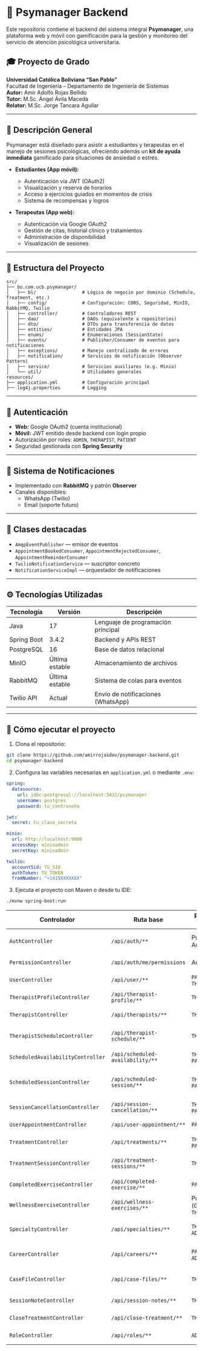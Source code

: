 # 🧠 Psymanager Backend

Este repositorio contiene el backend del sistema integral **Psymanager**, una plataforma web y móvil con gamificación para la gestión y monitoreo del servicio de atención psicológica universitaria.

## 🎓 Proyecto de Grado

**Universidad Católica Boliviana “San Pablo”**  
Facultad de Ingeniería – Departamento de Ingeniería de Sistemas  
**Autor:** Amir Adolfo Rojas Bellido  
**Tutor:** M.Sc. Ángel Ávila Maceda  
**Relator:** M.Sc. Jorge Tancara Aguilar

---

## 📌 Descripción General

Psymanager está diseñado para asistir a estudiantes y terapeutas en el manejo de sesiones psicológicas, ofreciendo además un **kit de ayuda inmediata** gamificado para situaciones de ansiedad o estrés.

- **Estudiantes (App móvil):**
  - Autenticación vía JWT (OAuth2)
  - Visualización y reserva de horarios
  - Acceso a ejercicios guiados en momentos de crisis
  - Sistema de recompensas y logros

- **Terapeutas (App web):**
  - Autenticación vía Google OAuth2
  - Gestión de citas, historial clínico y tratamientos
  - Administración de disponibilidad
  - Visualización de sesiones

---

## 🧱 Estructura del Proyecto

```plaintext
src/
├── bo.com.ucb.psymanager/
│   ├── bl/                 # Lógica de negocio por dominio (Schedule, Treatment, etc.)
│   ├── config/             # Configuración: CORS, Seguridad, MinIO, RabbitMQ, Twilio
│   ├── controller/         # Controladores REST
│   ├── dao/                # DAOs (equivalente a repositorios)
│   ├── dto/                # DTOs para transferencia de datos
│   ├── entities/           # Entidades JPA
│   ├── enums/              # Enumeraciones (SessionState)
│   ├── events/             # Publisher/Consumer de eventos para notificaciones
│   ├── exceptions/         # Manejo centralizado de errores
│   ├── notification/       # Servicios de notificación (Observer Pattern)
│   ├── service/            # Servicios auxiliares (e.g. Minio)
│   └── util/               # Utilidades generales
resources/
├── application.yml         # Configuración principal
├── log4j.properties        # Logging
```

---

## 🔐 Autenticación

- **Web:** Google OAuth2 (cuenta institucional)
- **Móvil:** JWT emitido desde backend con login propio
- Autorización por roles: `ADMIN`, `THERAPIST`, `PATIENT`
- Seguridad gestionada con **Spring Security**

---

## 🔔 Sistema de Notificaciones

- Implementado con **RabbitMQ** y patrón **Observer**
- Canales disponibles:
  - WhatsApp (Twilio)
  - Email (soporte futuro)

---

## 🧩 Clases destacadas

- `AmqpEventPublisher` — emisor de eventos
- `AppointmentBookedConsumer`, `AppointmentRejectedConsumer`, `AppointmentReminderConsumer`
- `TwilioNotificationService` — suscriptor concreto
- `NotificationServiceImpl` — orquestador de notificaciones

---

## ⚙️ Tecnologías Utilizadas

| Tecnología       | Versión         | Descripción                              |
|------------------|------------------|------------------------------------------|
| Java             | 17               | Lenguaje de programación principal       |
| Spring Boot      | 3.4.2            | Backend y APIs REST                      |
| PostgreSQL       | 16               | Base de datos relacional                 |
| MinIO            | Última estable   | Almacenamiento de archivos               |
| RabbitMQ         | Última estable   | Sistema de colas para eventos            |
| Twilio API       | Actual           | Envío de notificaciones (WhatsApp)       |

---

## 🚀 Cómo ejecutar el proyecto

1. Clona el repositorio:

```bash
git clone https://github.com/amirrojasdev/psymanager-backend.git
cd psymanager-backend
```

2. Configura las variables necesarias en `application.yml` o mediante `.env`:

```yaml
spring:
  datasource:
    url: jdbc:postgresql://localhost:5432/psymanager
    username: postgres
    password: tu_contraseña

jwt:
  secret: tu_clave_secreta

minio:
  url: http://localhost:9000
  accessKey: minioadmin
  secretKey: minioadmin

twilio:
  accountSid: TU_SID
  authToken: TU_TOKEN
  fromNumber: "+1415XXXXXXX"
```

3. Ejecuta el proyecto con Maven o desde tu IDE:

```bash
./mvnw spring-boot:run
```

| Controlador                       | Ruta base                        | Roles con acceso           | Justificación                                        |
| --------------------------------- | -------------------------------- | -------------------------- | ---------------------------------------------------- |
| `AuthController`                  | `/api/auth/**`                   | Público + Autenticado      | Registro, login, refresh token; `/me` requiere login |
| `PermissionController`            | `/api/auth/me/permissions`       | Autenticado                | Ver permisos personales                              |
| `UserController`                  | `/api/user/**`                   | `PATIENT`, `THERAPIST`     | Acceso a datos del perfil personal                   |
| `TherapistProfileController`      | `/api/therapist-profile/**`      | `THERAPIST`                | Consultar/actualizar su propio perfil                |
| `TherapistController`             | `/api/therapists/**`             | `THERAPIST`                | Ver información de otros terapeutas                  |
| `TherapistScheduleController`     | `/api/therapist-schedule/**`     | `THERAPIST`                | Gestionar disponibilidad personal                    |
| `ScheduledAvailabilityController` | `/api/scheduled-availability/**` | `THERAPIST`, `PATIENT`     | Consultar horarios disponibles                       |
| `ScheduledSessionController`      | `/api/scheduled-session/**`      | `THERAPIST`, `PATIENT`     | Crear, aceptar, rechazar o ver sesiones según el rol |
| `SessionCancellationController`   | `/api/session-cancellation/**`   | `THERAPIST`, `PATIENT`     | Cancelar sesiones agendadas                          |
| `UserAppointmentController`       | `/api/user-appointment/**`       | `PATIENT`                  | Gestionar sus propias citas                          |
| `TreatmentController`             | `/api/treatments/**`             | `THERAPIST`, `PATIENT`     | Crear y consultar tratamientos                       |
| `TreatmentSessionController`      | `/api/treatment-sessions/**`     | `THERAPIST`                | Asignar y controlar sesiones dentro del tratamiento  |
| `CompletedExerciseController`     | `/api/completed-exercise/**`     | `PATIENT`                  | Registrar ejercicios realizados                      |
| `WellnessExerciseController`      | `/api/wellness-exercises/**`     | Público (GET), `THERAPIST` | Ver: público; Crear: terapeutas                      |
| `SpecialtyController`             | `/api/specialties/**`            | `THERAPIST`, `ADMIN`       | Ver: terapeutas; Gestionar: administradores          |
| `CareerController`                | `/api/careers/**`                | `PATIENT`, `ADMIN`         | Ver: pacientes; Gestionar: administradores           |
| `CaseFileController`              | `/api/case-files/**`             | `THERAPIST`                | Acceso y gestión de historiales clínicos             |
| `SessionNoteController`           | `/api/session-notes/**`          | `THERAPIST`                | Notas internas de sesiones                           |
| `CloseTreatmentController`        | `/api/close-treatment/**`        | `THERAPIST`                | Cierre formal de un tratamiento                      |
| `RoleController`                  | `/api/roles/**`                  | `ADMIN`                    | Gestión de roles en el sistema                       |
